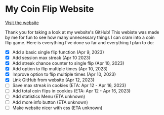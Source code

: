 # My Coin Flip Website
[Visit the website](https://gamr5.github.io/coin-flip/)


Thank you for taking a look at my website's GitHub! This webiste was made by me for fun to see how many unnecessary things I can cram into a coin flip game. Here is everything I've done so far and everything I plan to do:

- [x] Add a basic single flip function (Apr 9, 2023)
- [x] Add session max streak (Apr 10 2023)
- [x] Add streak chance counter to single flip (Apr 10, 2023)
- [x] Add option to flip multiple times (Apr 10, 2023)
- [x] Improve option to flip multiple times (Apr 10, 2023)
- [x] Link GitHub from website (Apr 12, 2023)
- [ ] Save max streak in cookies (ETA: Apr 12 - Apr 16, 2023)
- [ ] Add total coin flips in cookies (ETA: Apr 12 - Apr 16, 2023)
- [ ] Add statistics Menu (ETA unknown)
- [ ] Add more info button (ETA unknown)
- [ ] Make website nicer with css (ETA unknown)
